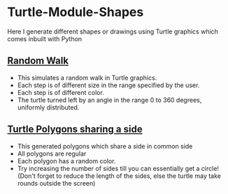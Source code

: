 # Turtle-Module-Shapes
Here I generate different shapes or drawings using Turtle graphics which comes inbuilt with Python

## [Random Walk](https://github.com/manhalrahman/Turtle-Module-Shapes/blob/main/random_walk.py)
- This simulates a random walk in Turtle graphics.
- Each step is of different size in the range specified by the user.
- Each step is of different color.
- The turtle turned left by an angle in the range 0 to 360 degrees, uniformly distributed.

## [Turtle Polygons sharing a side](https://github.com/manhalrahman/Turtle-Module-Shapes)
- This generated polygons which share a side in common side
- All polygons are regular
- Each polygon has a random color.
- Try increasing the number of sides till you can essentially get a circle! (Don't forget to reduce the length of the sides, else the turtle may take rounds outside the screen)
